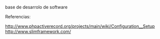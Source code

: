 base de desarrolo de software


Referencias:


http://www.phpactiverecord.org/projects/main/wiki/Configuration__Setup
http://www.slimframework.com/